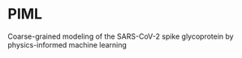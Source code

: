 # PIML
Coarse-grained modeling of the SARS-CoV-2 spike glycoprotein by physics-informed machine learning
